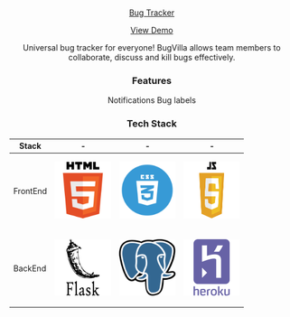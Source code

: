 <br />
<p align="center">
  <a href="#">
    Bug Tracker
  </a>


  <p align="center">
    <a href="https://bugvilla.herokuapp.com">View Demo</a>

  </p>
</p>

<p align="center">Universal bug tracker for everyone! BugVilla allows team members to collaborate, discuss and kill bugs effectively.</p>

<div align ="center">
<h3>Features </h3>
Notifications
Bug labels
</div>

<div align ="center">
<h3> Tech Stack </h3>

| Stack    | -                                                                                          | -                                                                                                 | -                                                                                          |
| -------- | ------------------------------------------------------------------------------------------ | ------------------------------------------------------------------------------------------------- | ------------------------------------------------------------------------------------------ |
| FrontEnd | <p align="center"><img src="static/img/html_logo.png" width="100" height="100"> <br /></p> | <p align="center"><img src="static/img/css_logo.png" width="100" height="100"> <br /></p>         | <p align="center"><img src="static/img/js_logo.png" width="100" height="100"> <br /></p>   |
| BackEnd  | <p align="center"><img src="static/img/flask_logo.png" width="100" height="100"> <br /></p>| <p align="center"><img src="static/img/postgresql_logo.png" width="100" height="100"> <br /></p> | <p align="center"><img src="static/img/heroku_logo.png" width="100" height="100"> <br /></p>|